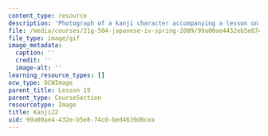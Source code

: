 ```yaml
---
content_type: resource
description: 'Photograph of a kanji character accompanying a lesson on Japanese. '
file: /media/courses/21g-504-japanese-iv-spring-2009/99a00ae4432eb5e874c0bed4639d6cea_Kanji22.gif
file_type: image/gif
image_metadata:
  caption: ''
  credit: ''
  image-alt: ''
learning_resource_types: []
ocw_type: OCWImage
parent_title: Lesson 19
parent_type: CourseSection
resourcetype: Image
title: Kanji22
uid: 99a00ae4-432e-b5e8-74c0-bed4639d6cea
---
```

